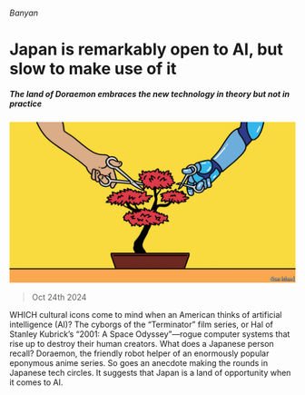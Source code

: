 ###### Banyan

# Japan is remarkably open to AI, but slow to make use of it 

##### The land of Doraemon embraces the new technology in theory but not in practice 

![image](images/20241026_ASD001.jpg) 

> Oct 24th 2024 

WHICH cultural icons come to mind when an American thinks of artificial intelligence (AI)? The cyborgs of the “Terminator” film series, or Hal of Stanley Kubrick’s “2001: A Space Odyssey”—rogue computer systems that rise up to destroy their human creators. What does a Japanese person recall? Doraemon, the friendly robot helper of an enormously popular eponymous anime series. So goes an anecdote making the rounds in Japanese tech circles. It suggests that Japan is a land of opportunity when it comes to AI. 

